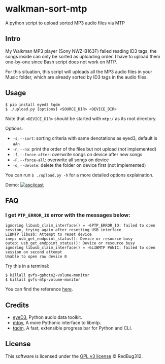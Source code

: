 # walkman-sort-mtp
A python script to upload sorted MP3 audio files via MTP

## Intro
My Walkman MP3 player (Sony NWZ-B163F) failed reading ID3 tags, the songs inside can only be sorted as uploading order. I have to upload them one-by-one since Bash script does not work on MTP.

For this situation, this script will uploads all the MP3 audio files in your Music folder, which are already sorted by ID3 tags in the audio files.

## Usage

```
$ pip install eyed3 tqdm
$ ./upload.py [options] <SOURCE_DIR> <DEVICE_DIR>
```

Note that `<DEVICE_DIR>` should be started with `mtp:/` as its root directory.

Options:
* `-s`, `--sort`: sorting criteria with same denotations as eyed3, default is `aAn`
* `-n`, `--no`: print the order of the files but not upload (not implemented)
* `-f`, `--force-after`: overwrite songs on device after new songs
* `-F`, `--force-all`: overwrite all songs on device
* `-d`, `--delete`: delete the folder on device first (not implemented)

You can run `$ ./upload.py -h` for a more detailed options explaination.

Demo:
[![asciicast](https://asciinema.org/a/0IvJu8h9RHpYABqFgamSFEBQt.png)](https://asciinema.org/a/0IvJu8h9RHpYABqFgamSFEBQt)

## FAQ
### I get `PTP_ERROR_IO` error with the messages below:
```
ignoring libusb_claim_interface() = -6PTP_ERROR_IO: failed to open session, trying again after resetting USB interface
LIBMTP libusb: Attempt to reset device
inep: usb_get_endpoint_status(): Device or resource busy
outep: usb_get_endpoint_status(): Device or resource busy
ignoring libusb_claim_interface() = -6LIBMTP PANIC: failed to open session on second attempt
Unable to open raw device 0
```

Try this in a terminal:
```
$ killall gvfs-gphoto2-volume-monitor
$ killall gvfs-mtp-volume-monitor
```
You can find the reference [here](https://bugs.launchpad.net/ubuntu/+source/gvfs/+bug/1314556u).

## Credits
* [eyeD3](http://eyed3.nicfit.net/), Python audio data toolkit.
* [mtpy](https://github.com/ldo/mtpy), A more Pythonic interface to libmtp.
* [tqdm](https://github.com/tqdm/tqdm), A fast, extensible progress bar for Python and CLI.

## License
This software is licensed under the [GPL v3 license](http://www.gnu.org/copyleft/gpl.html) © RedBug312.
